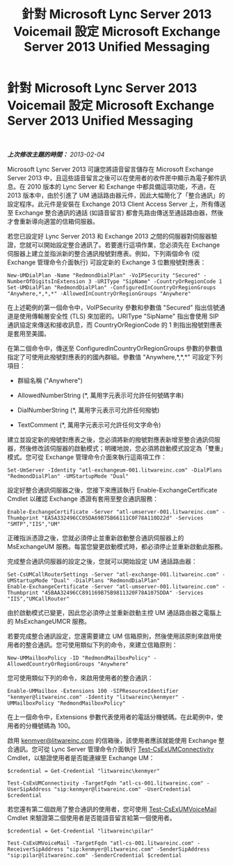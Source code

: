 ﻿---
title: 針對 Microsoft Lync Server 2013 Voicemail 設定 Microsoft Exchange Server 2013 Unified Messaging
TOCTitle: 針對 Microsoft Lync Server 2013 Voicemail 設定 Microsoft Exchange Server 2013 Unified Messaging
ms:assetid: 1be9c4f4-fd8e-4d64-9798-f8737b12e2ab
ms:mtpsurl: https://technet.microsoft.com/zh-tw/library/JJ687983(v=OCS.15)
ms:contentKeyID: 49889963
ms.date: 08/10/2015
mtps_version: v=OCS.15
ms.translationtype: HT
---

# 針對 Microsoft Lync Server 2013 Voicemail 設定 Microsoft Exchange Server 2013 Unified Messaging

 

_**上次修改主題的時間：** 2013-02-04_

Microsoft Lync Server 2013 可讓您將語音留言儲存在 Microsoft Exchange Server 2013 中，且這些語音留言之後可以在使用者的收件匣中顯示為電子郵件訊息。在 2010 版本的 Lync Server 和 Exchange 中都具備這項功能，不過，在 2013 版本中，由於引進了 UM 通話路由器元件，因此大幅簡化了「整合通訊」的設定程序。此元件是安裝在 Exchange 2013 Client Access Server 上，所有傳送至 Exchange 整合通訊的通話 (如語音留言) 都會先路由傳送至通話路由器，然後才會重新導向適當的信箱伺服器。

若您已設定好 Lync Server 2013 和 Exchange 2013 之間的伺服器對伺服器驗證，您就可以開始設定整合通訊了。若要進行這項作業，您必須先在 Exchange 伺服器上建立並指派新的整合通訊撥號對應表。例如，下列兩個命令 (從 Exchange 管理命令介面執行) 可設定新的 Exchange 3 位數撥號對應表：

    New-UMDialPlan -Name "RedmondDialPlan" -VoIPSecurity "Secured" -NumberOfDigitsInExtension 3 -URIType "SipName" -CountryOrRegionCode 1
    Set-UMDialPlan "RedmondDialPlan" -ConfiguredInCountryOrRegionGroups "Anywhere,*,*,*" -AllowedInCountryOrRegionGroups "Anywhere"

在上述範例的第一個命令中，VoIPSecurity 參數和參數值 "Secured" 指出信號通道是使用傳輸層安全性 (TLS) 來加密的。URIType "SipName" 指出會使用 SIP 通訊協定來傳送和接收訊息，而 CountryOrRegionCode 的 1 則指出撥號對應表是套用至美國。

在第二個命令中，傳送至 ConfiguredInCountryOrRegionGroups 參數的參數值指定了可使用此撥號對應表的的國內群組。參數值 "Anywhere,\*,\*,\*" 可設定下列項目：

  - 群組名稱 ("Anywhere")

  - AllowedNumberString (\*, 萬用字元表示可允許任何號碼字串)

  - DialNumberString (\*, 萬用字元表示可允許任何撥號)

  - TextComment (\*, 萬用字元表示可允許任何文字命令)

建立並設定新的撥號對應表之後，您必須將新的撥號對應表新增至整合通訊伺服器，然後修改該伺服器的啟動模式；明確地說，您必須將啟動模式設定為「雙重」模式。您可從 Exchange 管理命令介面來執行這兩項工作：

    Set-UmServer -Identity "atl-exchangeum-001.litwareinc.com" -DialPlans "RedmondDialPlan" -UMStartupMode "Dual"

設定好整合通訊伺服器之後，您接下來應該執行 Enable-ExchangeCertificate Cmdlet 以確認 Exchange 憑證有套用至整合通訊服務：

    Enable-ExchangeCertificate -Server "atl-umserver-001.litwareinc.com" -Thumbprint "EA5A332496CC05DA69B75B66111C0F78A110D22d" -Services "SMTP","IIS","UM"

正確指派憑證之後，您就必須停止並重新啟動整合通訊伺服器上的 MsExchangeUM 服務。每當您變更啟動模式時，都必須停止並重新啟動此服務。

完成整合通訊伺服器的設定之後，您就可以開始設定 UM 通話路由器：

    Set-CsUMCallRouterSettings -Server "atl-exchange-001.litwareinc.com" -UMStartupMode "Dual" -DialPlans "RedmondDialPlan" 
    Enable-ExchangeCertificate -Server "atl-umserver-001.litwareinc.com" -Thumbprint "45BAA32496CC891169B75B9811320F78A1075DDA" -Services "IIS","UMCallRouter"

由於啟動模式已變更，因此您必須停止並重新啟動主控 UM 通話路由器之電腦上的 MsExchangeUMCR 服務。

若要完成整合通訊設定，您還需要建立 UM 信箱原則，然後使用該原則來啟用使用者的整合通訊。您可使用類似下列的命令，來建立信箱原則：

    New-UMMailboxPolicy -ID "RedmondMailboxPolicy" -AllowedCountryOrRegionGroups "Anywhere"

您可使用類似下列的命令，來啟用使用者的整合通訊：

    Enable-UMMailbox -Extensions 100 -SIPResourceIdentifier "kenmyer@litwareinc.com" -Identity "litwareinc\kenmyer" -UMMailboxPolicy "RedmondMailboxPolicy"

在上一個命令中，Extensions 參數代表使用者的電話分機號碼。在此範例中，使用者的分機號碼為 100。

啟用 kenmyer@litwareinc.com 的信箱後，該使用者應該就能使用 Exchange 整合通訊。您可從 Lync Server 管理命令介面執行 [Test-CsExUMConnectivity](https://docs.microsoft.com/en-us/powershell/module/skype/Test-CsExUMConnectivity) Cmdlet，以驗證使用者是否能連線至 Exchange UM：

    $credential = Get-Credential "litwareinc\kenmyer"
    
    Test-CsExUMConnectivity -TargetFqdn "atl-cs-001.litwareinc.com" -UserSipAddress "sip:kenmyer@litwareinc.com" -UserCredential $credential

若您還有第二個啟用了整合通訊的使用者，您可使用 [Test-CsExUMVoiceMail](https://docs.microsoft.com/en-us/powershell/module/skype/Test-CsExUMVoiceMail) Cmdlet 來驗證第二個使用者是否能語音留言給第一個使用者。

    $credential = Get-Credential "litwareinc\pilar"
    
    Test-CsExUMVoiceMail -TargetFqdn "atl-cs-001.litwareinc.com" -ReceiverSipAddress "sip:kenmyer@litwareinc.com" -SenderSipAddress "sip:pilar@litwareinc.com" -SenderCredential $credential

